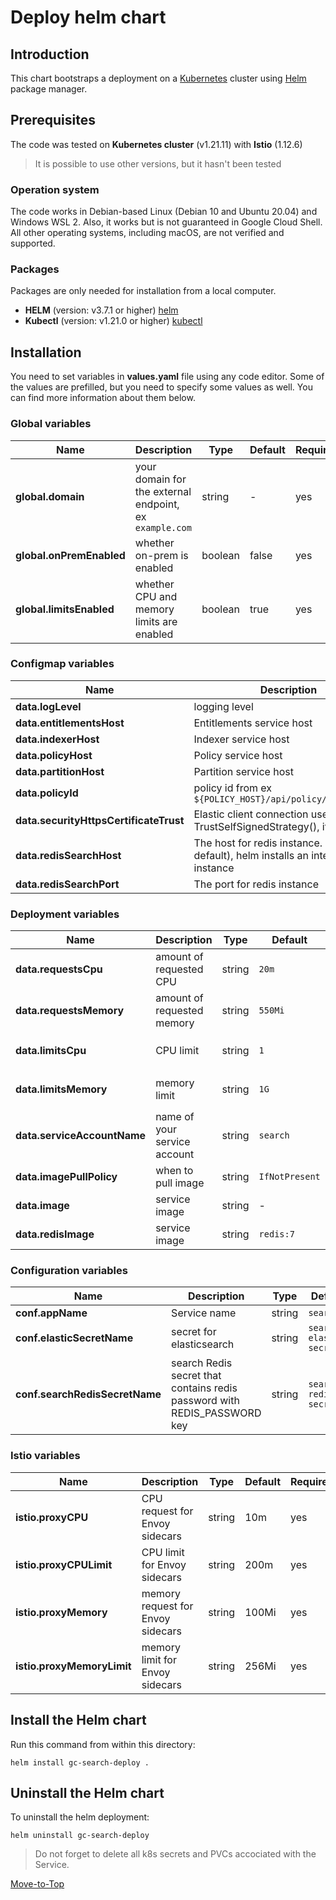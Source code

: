 <!--- Deploy -->

# Deploy helm chart

## Introduction

This chart bootstraps a deployment on a [Kubernetes](https://kubernetes.io) cluster using [Helm](https://helm.sh) package manager.

## Prerequisites

The code was tested on **Kubernetes cluster** (v1.21.11) with **Istio** (1.12.6)
> It is possible to use other versions, but it hasn't been tested

### Operation system

The code works in Debian-based Linux (Debian 10 and Ubuntu 20.04) and Windows WSL 2. Also, it works but is not guaranteed in Google Cloud Shell. All other operating systems, including macOS, are not verified and supported.

### Packages

Packages are only needed for installation from a local computer.

- **HELM** (version: v3.7.1 or higher) [helm](https://helm.sh/docs/intro/install/)
- **Kubectl** (version: v1.21.0 or higher) [kubectl](https://kubernetes.io/docs/tasks/tools/#kubectl)

## Installation

You need to set variables in **values.yaml** file using any code editor. Some of the values are prefilled, but you need to specify some values as well. You can find more information about them below.

### Global variables

| Name | Description | Type | Default |Required |
|------|-------------|------|---------|---------|
**global.domain** | your domain for the external endpoint, ex `example.com` | string | - | yes
**global.onPremEnabled** | whether on-prem is enabled | boolean | false | yes
**global.limitsEnabled** | whether CPU and memory limits are enabled | boolean | true | yes

### Configmap variables

| Name | Description | Type | Default | Required |
|------|-------------|------|---------|----------|
**data.logLevel** | logging level | string | `ERROR` | yes
**data.entitlementsHost** | Entitlements service host | string | `http://entitlements` | yes
**data.indexerHost** | Indexer service host | string | `http://indexer` | yes
**data.policyHost** | Policy service host | string | `http://policy` | yes
**data.partitionHost** | Partition service host | string | `http://partition` | yes
**data.policyId** | policy id from ex `${POLICY_HOST}/api/policy/v1/policies` | string | `search` | yes
**data.securityHttpsCertificateTrust** | Elastic client connection uses TrustSelfSignedStrategy(), if it is `true` | bool | `true` | yes
**data.redisSearchHost** | The host for redis instance. If empty (by default), helm installs an internal redis instance | string | - | yes
**data.redisSearchPort** | The port for redis instance | digit | 6379 | yes

### Deployment variables

| Name | Description | Type | Default | Required |
|------|-------------|------|---------|----------|
**data.requestsCpu** | amount of requested CPU | string | `20m` | yes
**data.requestsMemory** | amount of requested memory| string | `550Mi` | yes
**data.limitsCpu** | CPU limit | string | `1` | only if `global.limitsEnabled` is true
**data.limitsMemory** | memory limit | string | `1G` | only if `global.limitsEnabled` is true
**data.serviceAccountName** | name of your service account | string | `search` | yes
**data.imagePullPolicy** | when to pull image | string | `IfNotPresent` | yes
**data.image** | service image | string | - | yes
**data.redisImage** | service image | string | `redis:7` | yes

### Configuration variables

| Name | Description | Type | Default | Required |
|------|-------------|------|---------|----------|
**conf.appName** | Service name | string | `search` | yes
**conf.elasticSecretName** | secret for elasticsearch | string | `search-elastic-secret` | yes
**conf.searchRedisSecretName** | search Redis secret that contains redis password with REDIS_PASSWORD key | string | `search-redis-secret` | yes

### Istio variables

| Name | Description | Type | Default |Required |
|------|-------------|------|---------|---------|
**istio.proxyCPU** | CPU request for Envoy sidecars | string | 10m | yes
**istio.proxyCPULimit** | CPU limit for Envoy sidecars | string | 200m | yes
**istio.proxyMemory** | memory request for Envoy sidecars | string | 100Mi | yes
**istio.proxyMemoryLimit** | memory limit for Envoy sidecars | string | 256Mi | yes

## Install the Helm chart

Run this command from within this directory:

```console
helm install gc-search-deploy .
```

## Uninstall the Helm chart

To uninstall the helm deployment:

```console
helm uninstall gc-search-deploy
```

> Do not forget to delete all k8s secrets and PVCs accociated with the Service.

[Move-to-Top](#deploy-helm-chart)
